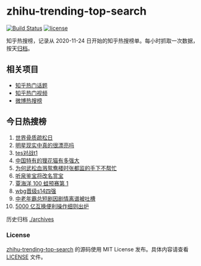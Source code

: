# zhihu-trending-top-search

[![Build Status](https://github.com/justjavac/zhihu-trending-top-search/workflows/ci/badge.svg?branch=main)](https://github.com/justjavac/zhihu-trending-top-search/actions)
[![license](https://img.shields.io/github/license/justjavac/zhihu-trending-top-search)](https://github.com/justjavac/zhihu-trending-top-search/blob/main/LICENSE)

知乎热搜榜，记录从 2020-11-24 日开始的知乎热搜榜单。每小时抓取一次数据，按天[归档](./archives)。

## 相关项目

- [知乎热门话题](https://github.com/justjavac/zhihu-trending-hot-questions)
- [知乎热门视频](https://github.com/justjavac/zhihu-trending-hot-video)
- [微博热搜榜](https://github.com/justjavac/weibo-trending-hot-search)

## 今日热搜榜

<!-- BEGIN -->
<!-- 最后更新时间 Tue Oct 22 2024 06:08:50 GMT+0800 (China Standard Time) -->

1. [世界骨质疏松日](https://www.zhihu.com/search?q=%E4%B8%96%E7%95%8C%E9%AA%A8%E8%B4%A8%E7%96%8F%E6%9D%BE%E6%97%A5)
1. [明星现实中真的很漂亮吗](https://www.zhihu.com/search?q=%E6%98%8E%E6%98%9F%E7%8E%B0%E5%AE%9E%E4%B8%AD%E7%9C%9F%E7%9A%84%E5%BE%88%E6%BC%82%E4%BA%AE%E5%90%97)
1. [tes对战t1](https://www.zhihu.com/search?q=tes%E5%AF%B9%E6%88%98t1)
1. [中国特有的狸花猫有多强大](https://www.zhihu.com/search?q=%E4%B8%AD%E5%9B%BD%E7%89%B9%E6%9C%89%E7%9A%84%E7%8B%B8%E8%8A%B1%E7%8C%AB%E6%9C%89%E5%A4%9A%E5%BC%BA%E5%A4%A7)
1. [为何武松血溅鸳鸯楼时张都监的手下不帮忙](https://www.zhihu.com/search?q=%E4%B8%BA%E4%BD%95%E6%AD%A6%E6%9D%BE%E8%A1%80%E6%BA%85%E9%B8%B3%E9%B8%AF%E6%A5%BC%E6%97%B6%E5%BC%A0%E9%83%BD%E7%9B%91%E7%9A%84%E6%89%8B%E4%B8%8B%E4%B8%8D%E5%B8%AE%E5%BF%99)
1. [听泉鉴宝将改名赏宝](https://www.zhihu.com/search?q=%E5%90%AC%E6%B3%89%E9%89%B4%E5%AE%9D%E5%B0%86%E6%94%B9%E5%90%8D%E8%B5%8F%E5%AE%9D)
1. [覃海洋 100 蛙预赛第 1](https://www.zhihu.com/search?q=%E8%A6%83%E6%B5%B7%E6%B4%8B%20100%20%E8%9B%99%E9%A2%84%E8%B5%9B%E7%AC%AC%201)
1. [wbg晋级s14四强](https://www.zhihu.com/search?q=wbg%E6%99%8B%E7%BA%A7s14%E5%9B%9B%E5%BC%BA)
1. [中老年霸总短剧因剧情离谱被吐槽](https://www.zhihu.com/search?q=%E4%B8%AD%E8%80%81%E5%B9%B4%E9%9C%B8%E6%80%BB%E7%9F%AD%E5%89%A7%E5%9B%A0%E5%89%A7%E6%83%85%E7%A6%BB%E8%B0%B1%E8%A2%AB%E5%90%90%E6%A7%BD)
1. [5000 亿互换便利操作细则出炉](https://www.zhihu.com/search?q=5000%20%E4%BA%BF%E4%BA%92%E6%8D%A2%E4%BE%BF%E5%88%A9%E6%93%8D%E4%BD%9C%E7%BB%86%E5%88%99%E5%87%BA%E7%82%89)

<!-- END -->

历史归档 [./archives](./archives)

### License

[zhihu-trending-top-search](https://github.com/justjavac/zhihu-trending-top-search) 的源码使用 MIT License
发布。具体内容请查看 [LICENSE](./LICENSE) 文件。
